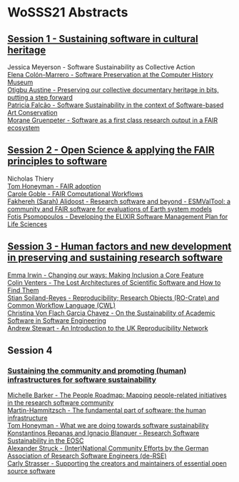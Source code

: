 # WoSSS21 Abstracts

## [Session 1 - Sustaining software in cultural heritage](/wosss21/agenda#session-1)
Jessica Meyerson - Software Sustainability as Collective Action  
[Elena Colón-Marrero - Software Preservation at the Computer History Museum](/wosss21/S1-ElenaColón-Marrero)  
[Otigbu Austine - Preserving our collective documentary heritage in bits, putting a step forward](/wosss21/S1-OtigbuAustine)  
[Patricia Falcão - Software Sustainability in the context of Software-based Art Conservation](/wosss21/S1-PatriciaFalcão)  
[Morane Gruenpeter - Software as a first class research output in a FAIR ecosystem](/wosss21/S1-MoraneGruenpeter)  

## [Session 2 - Open Science & applying the FAIR principles to software](/wosss21/agenda#session-2)  
Nicholas Thiery  
[Tom Honeyman - FAIR adoption](/wosss21/S2-TomHoneyman)  
[Carole Goble - FAIR Computational Workflows](/wosss21/S2-CaroleGoble)  
[Fakhereh (Sarah) Alidoost - Research software and beyond - ESMValTool: a community and FAIR software for evaluations of Earth system models](/wosss21/S2-FakherehAlidoost)   
[Fotis Psomopoulos - Developing the ELIXIR Software Management Plan for Life Sciences](/wosss21/S2-FotisPsomopoulos)  


## [Session 3 - Human factors and new development in preserving and sustaining research software](/wosss21/agenda#session-3)  
[Emma Irwin - Changing our ways: Making Inclusion a Core Feature](/wosss21/S3-EmmaIrwin)  
[Colin Venters - The Lost Architectures of Scientific Software and How to Find Them](/wosss21/S3-ColinVenters)  
[Stian Soiland-Reyes - Reproducibility; Research Objects (RO-Crate) and Common Workflow Language (CWL)](/wosss21/S3-StianSoiland-Reyes)  
[Christina Von Flach Garcia Chavez - On the Sustainability of Academic Software in Software Engineering](/wosss21/S3-ChristinaVonFlachGarciaChavez)  
[Andrew Stewart - An Introduction to the UK Reproducibility Network](/wosss21/S3-AndrewStewart)

## Session 4
### [Sustaining the community and promoting (human) infrastructures for software sustainability](/wosss21/agenda#session-4)  
[Michelle Barker - The People Roadmap: Mapping people-related initiatives in the research software community](/wosss21/S4-MichelleBarker)  
[Martin-Hammitzsch - The fundamental part of software: the human infrastructure](/wosss21/S4-MartinHammitzsch)  
[Tom Honeyman - What we are doing towards software sustainability](/wosss21/S4-TomHoneyman)  
[Konstantinos Repanas and Ignacio Blanquer - Research Software Sustainability in the EOSC](/wosss21/S4-KonstantinosRepanasAndIgnacioBlanquer)  
[Alexander Struck - (Inter)National Community Efforts by the German Association of Research Software Engineers (de-RSE)](/wosss21/S4-AlexanderStruck)  
[Carly Strasser - Supporting the creators and maintainers of essential open source software](/wosss21/S4-CarlyStrasser)  
